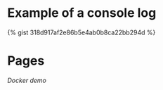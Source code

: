 # Example of a console log

{% gist 318d917af2e86b5e4ab0b8ca22bb294d %}

# Pages
<i href="jrthielman.github.io/docker-demo">Docker demo</i>
